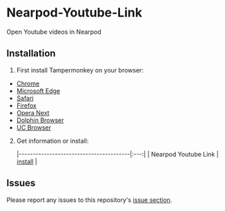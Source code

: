 # Nearpod-Youtube-Link

Open Youtube videos in Nearpod

## Installation

1. First install Tampermonkey on your browser:
  * [Chrome](https://www.tampermonkey.net/?ext=dhdg&browser=chrome)
  * [Microsoft Edge](https://www.tampermonkey.net/?ext=dhdg&browser=edge)
  * [Safari](https://www.tampermonkey.net/?ext=dhdg&browser=safari)
  * [Firefox](https://www.tampermonkey.net/?ext=dhdg&browser=firefox)
  * [Opera Next](https://www.tampermonkey.net/?ext=dhdg&browser=opera)
  * [Dolphin Browser](https://www.tampermonkey.net/?ext=dhdg&browser=dolphin)
  * [UC Browser](https://www.tampermonkey.net/?ext=dhdg&browser=ucweb)  

2. Get information or install:

	|----------------------------------------|:---:|
	| Nearpod Youtube Link                   | [install][ccr-raw] |

[ccr-raw]: https://github.com/BlazerYoo/Nearpod-Youtube-Link/raw/main/Nearpod_Youtube_Link.user.js

## Issues

Please report any issues to this repository's [issue section](https://github.com/BlazerYoo/Nearpod-Youtube-Link/issues).
